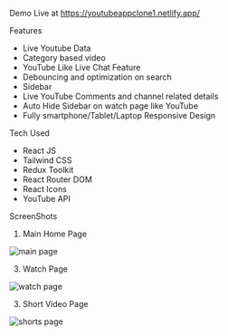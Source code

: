 Demo Live at https://youtubeappclone1.netlify.app/

Features
- Live Youtube Data
- Category based video
- YouTube Like Live Chat Feature
- Debouncing and optimization on search
- Sidebar
- Live YouTube Comments and channel related details
- Auto Hide Sidebar on watch page like YouTube
- Fully smartphone/Tablet/Laptop Responsive Design

Tech Used
- React JS
- Tailwind CSS
- Redux Toolkit
- React Router DOM
- React Icons
- YouTube API


ScreenShots
1. Main Home Page

![main page](https://github.com/ansarianas23/youtube-clone/assets/111463267/3d812699-fdb2-4d85-ae2e-5e0268736048)


3. Watch Page

![watch page](https://github.com/ansarianas23/youtube-clone/assets/111463267/08b193d8-58d1-4aa0-8ca1-e7d9c9d835c4)


3. Short Video Page

![shorts page](https://github.com/ansarianas23/youtube-clone/assets/111463267/5353187d-44b9-42a3-8fba-5b2ed8dbd2d8)




